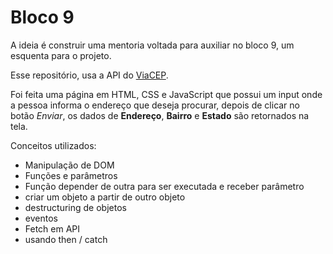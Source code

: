 # Bloco 9

A ideia é construir uma mentoria voltada para auxiliar no bloco 9, um esquenta para o projeto.

Esse repositório, usa a API do [ViaCEP](https://viacep.com.br/).

Foi feita uma página em HTML, CSS e JavaScript que possui um input onde a pessoa informa o endereço que deseja procurar, depois de clicar no botão _Enviar_, os dados de **Endereço**, **Bairro** e **Estado** são retornados na tela.

Conceitos utilizados:

- Manipulação de DOM
- Funções e parâmetros
- Função depender de outra para ser executada e receber parâmetro
- criar um objeto a partir de outro objeto
- destructuring de objetos
- eventos
- Fetch em API
- usando then / catch
